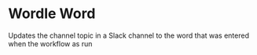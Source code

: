 # Wordle Word

Updates the channel topic in a Slack channel to the word that was entered when the workflow as run

